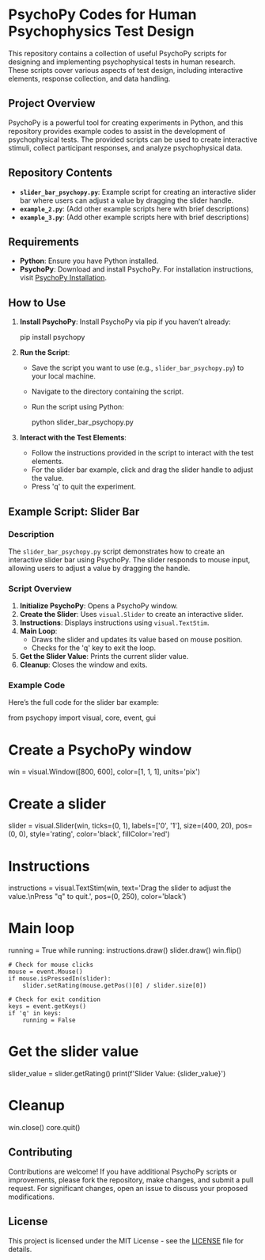 # PsychoPy Codes for Human Psychophysics Test Design

This repository contains a collection of useful PsychoPy scripts for designing and implementing psychophysical tests in human research. These scripts cover various aspects of test design, including interactive elements, response collection, and data handling.

##  Project Overview

PsychoPy is a powerful tool for creating experiments in Python, and this repository provides example codes to assist in the development of psychophysical tests. The provided scripts can be used to create interactive stimuli, collect participant responses, and analyze psychophysical data.

##  Repository Contents

- **`slider_bar_psychopy.py`**: Example script for creating an interactive slider bar where users can adjust a value by dragging the slider handle.
- **`example_2.py`**: (Add other example scripts here with brief descriptions)
- **`example_3.py`**: (Add other example scripts here with brief descriptions)

##  Requirements

- **Python**: Ensure you have Python installed.
- **PsychoPy**: Download and install PsychoPy. For installation instructions, visit [PsychoPy Installation](https://www.psychopy.org/download.html).

##  How to Use

1. **Install PsychoPy**: Install PsychoPy via pip if you haven’t already:

   pip install psychopy
  
2. **Run the Script**:
   - Save the script you want to use (e.g., `slider_bar_psychopy.py`) to your local machine.
   - Navigate to the directory containing the script.
   - Run the script using Python:
 
     python slider_bar_psychopy.py


3. **Interact with the Test Elements**:
   - Follow the instructions provided in the script to interact with the test elements.
   - For the slider bar example, click and drag the slider handle to adjust the value.
   - Press 'q' to quit the experiment.

##  Example Script: Slider Bar

### Description

The `slider_bar_psychopy.py` script demonstrates how to create an interactive slider bar using PsychoPy. The slider responds to mouse input, allowing users to adjust a value by dragging the handle.

### Script Overview

1. **Initialize PsychoPy**: Opens a PsychoPy window.
2. **Create the Slider**: Uses `visual.Slider` to create an interactive slider.
3. **Instructions**: Displays instructions using `visual.TextStim`.
4. **Main Loop**:
   - Draws the slider and updates its value based on mouse position.
   - Checks for the 'q' key to exit the loop.
5. **Get the Slider Value**: Prints the current slider value.
6. **Cleanup**: Closes the window and exits.

### Example Code

Here’s the full code for the slider bar example:


from psychopy import visual, core, event, gui

# Create a PsychoPy window
win = visual.Window([800, 600], color=[1, 1, 1], units='pix')

# Create a slider
slider = visual.Slider(win, ticks=(0, 1), labels=['0', '1'], size=(400, 20),
                       pos=(0, 0), style='rating', color='black', fillColor='red')

# Instructions
instructions = visual.TextStim(win, text='Drag the slider to adjust the value.\nPress "q" to quit.',
                               pos=(0, 250), color='black')

# Main loop
running = True
while running:
    instructions.draw()
    slider.draw()
    win.flip()

    # Check for mouse clicks
    mouse = event.Mouse()
    if mouse.isPressedIn(slider):
        slider.setRating(mouse.getPos()[0] / slider.size[0])
        
    # Check for exit condition
    keys = event.getKeys()
    if 'q' in keys:
        running = False

# Get the slider value
slider_value = slider.getRating()
print(f'Slider Value: {slider_value}')

# Cleanup
win.close()
core.quit()


##  Contributing

Contributions are welcome! If you have additional PsychoPy scripts or improvements, please fork the repository, make changes, and submit a pull request. For significant changes, open an issue to discuss your proposed modifications.

## License

This project is licensed under the MIT License - see the [LICENSE](LICENSE) file for details.

